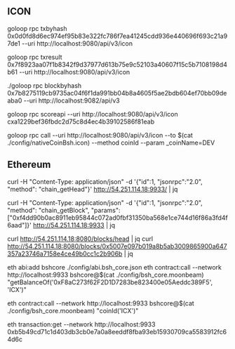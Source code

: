 ## ICON

goloop rpc txbyhash 0x0d0fd8d6ec974ef95b83e322fc786f7ea41245cdd936e440696f693c21a97de1 --uri http://localhost:9080/api/v3/icon

goloop rpc txresult 0x7f8923aa07f1b8342f9d37977d613b75e9c52103a40607f15c5b7108198d4b61 --uri http://localhost:9080/api/v3/icon

./goloop rpc blockbyhash 0x7b8275119cb9735ac04f6f1da991bb04b8a4605f5ae2bdb604ef70bb09deaba0 --uri http://localhost:9082/api/v3

goloop rpc scoreapi --uri http://localhost:9080/api/v3/icon cxa1229bef36fbdc2d75c8d4ec4b39102586f81eab

goloop rpc call --uri http://localhost:9080/api/v3/icon --to $(cat ./config/nativeCoinBsh.icon) --method coinId --param _coinName=DEV

## Ethereum

curl -H "Content-Type: application/json" -d '{"id":1, "jsonrpc":"2.0", "method": "chain_getHead"}' http://54.251.114.18:9933/ | jq

curl -H "Content-Type: application/json" -d '{"id":1, "jsonrpc":"2.0", "method": "chain_getBlock", "params":["0xf4dd90b0ac8911eb95844c072ad0fbf31350ba568e1ce744d16f86a3fd4f6aad"]}' http://54.251.114.18:9933 | jq

curl http://54.251.114.18:8080/blocks/head | jq
curl http://54.251.114.18:8080/blocks/0x5007e097b019a8b5ab3009865900a647357a23746a7158e4ce49b0cc1c2b906b | jq

eth abi:add bshcore ./config/abi.bsh_core.json
eth contract:call --network http://localhost:9933 bshcore@$(cat ./config/bsh_core.moonbeam) "getBalanceOf('0xF8aC273f62F2D1D7283be823400e05Aeddc389F5', 'ICX')"

eth contract:call --network http://localhost:9933 bshcore@$(cat ./config/bsh_core.moonbeam) "coinId('ICX')"

eth transaction:get --network http://localhost:9933 0xb5b49cd71c1d403db3cb0e7a0a8eeddf8fba93eb15930709ca5583912fc64d6c
